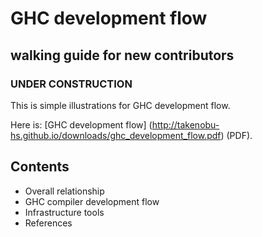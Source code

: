 GHC development flow
====================
  walking guide for new contributors
  ----------------------------------

### UNDER CONSTRUCTION ###

This is simple illustrations for GHC development flow.

Here is: [GHC development flow]
(http://takenobu-hs.github.io/downloads/ghc_development_flow.pdf) (PDF).


Contents
--------

- Overall relationship
- GHC compiler development flow
- Infrastructure tools
- References
